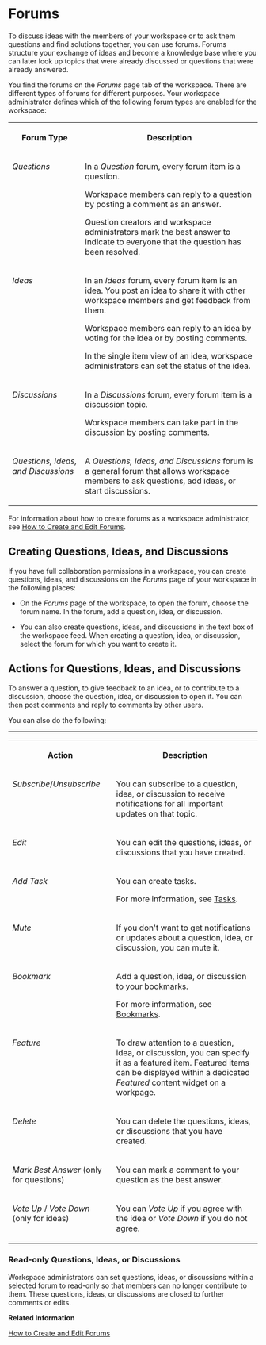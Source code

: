 <!-- loio83e4c9ad3c454068b126eebe447590b1 -->

# Forums

To discuss ideas with the members of your workspace or to ask them questions and find solutions together, you can use forums. Forums structure your exchange of ideas and become a knowledge base where you can later look up topics that were already discussed or questions that were already answered.



You find the forums on the *Forums* page tab of the workspace. There are different types of forums for different purposes. Your workspace administrator defines which of the following forum types are enabled for the workspace:


<table>
<tr>
<th valign="top">

Forum Type



</th>
<th valign="top">

Description



</th>
</tr>
<tr>
<td valign="top">

*Questions* 



</td>
<td valign="top">

In a *Question* forum, every forum item is a question.

Workspace members can reply to a question by posting a comment as an answer.

Question creators and workspace administrators mark the best answer to indicate to everyone that the question has been resolved.



</td>
</tr>
<tr>
<td valign="top">

*Ideas* 



</td>
<td valign="top">

In an *Ideas* forum, every forum item is an idea. You post an idea to share it with other workspace members and get feedback from them.

Workspace members can reply to an idea by voting for the idea or by posting comments.

In the single item view of an idea, workspace administrators can set the status of the idea.



</td>
</tr>
<tr>
<td valign="top">

*Discussions* 



</td>
<td valign="top">

In a *Discussions* forum, every forum item is a discussion topic.

Workspace members can take part in the discussion by posting comments.



</td>
</tr>
<tr>
<td valign="top">

*Questions, Ideas, and Discussions* 



</td>
<td valign="top">

A *Questions, Ideas, and Discussions* forum is a general forum that allows workspace members to ask questions, add ideas, or start discussions.



</td>
</tr>
</table>

For information about how to create forums as a workspace administrator, see [How to Create and Edit Forums](how-to-create-and-edit-forums-ee3546a.md).



<a name="loio83e4c9ad3c454068b126eebe447590b1__section_gxw_htj_qkb"/>

## Creating Questions, Ideas, and Discussions

If you have full collaboration permissions in a workspace, you can create questions, ideas, and discussions on the *Forums* page of your workspace in the following places:

-   On the *Forums* page of the workspace, to open the forum, choose the forum name. In the forum, add a question, idea, or discussion.

-   You can also create questions, ideas, and discussions in the text box of the workspace feed. When creating a question, idea, or discussion, select the forum for which you want to create it.




<a name="loio83e4c9ad3c454068b126eebe447590b1__section_mks_2s3_skb"/>

## Actions for Questions, Ideas, and Discussions

To answer a question, to give feedback to an idea, or to contribute to a discussion, choose the question, idea, or discussion to open it. You can then post comments and reply to comments by other users.

You can also do the following:

****


<table>
<tr>
<th valign="top">

Action



</th>
<th valign="top">

Description



</th>
</tr>
<tr>
<td valign="top">

*Subscribe*/*Unsubscribe*



</td>
<td valign="top">

You can subscribe to a question, idea, or discussion to receive notifications for all important updates on that topic.



</td>
</tr>
<tr>
<td valign="top">

*Edit*



</td>
<td valign="top">

You can edit the questions, ideas, or discussions that you have created.



</td>
</tr>
<tr>
<td valign="top">

*Add Task*



</td>
<td valign="top">

You can create tasks.

For more information, see [Tasks](tasks-8b083e5.md).



</td>
</tr>
<tr>
<td valign="top">

*Mute*



</td>
<td valign="top">

If you don't want to get notifications or updates about a question, idea, or discussion, you can mute it.



</td>
</tr>
<tr>
<td valign="top">

*Bookmark*



</td>
<td valign="top">

Add a question, idea, or discussion to your bookmarks.

For more information, see [Bookmarks](bookmarks-c757e77.md).



</td>
</tr>
<tr>
<td valign="top">

*Feature*



</td>
<td valign="top">

To draw attention to a question, idea, or discussion, you can specify it as a featured item. Featured items can be displayed within a dedicated *Featured* content widget on a workpage.



</td>
</tr>
<tr>
<td valign="top">

*Delete*



</td>
<td valign="top">

You can delete the questions, ideas, or discussions that you have created.



</td>
</tr>
<tr>
<td valign="top">

*Mark Best Answer* \(only for questions\)



</td>
<td valign="top">

You can mark a comment to your question as the best answer.



</td>
</tr>
<tr>
<td valign="top">

*Vote Up* / *Vote Down* \(only for ideas\)



</td>
<td valign="top">

You can *Vote Up* if you agree with the idea or *Vote Down* if you do not agree.



</td>
</tr>
</table>



### Read-only Questions, Ideas, or Discussions

Workspace administrators can set questions, ideas, or discussions within a selected forum to read-only so that members can no longer contribute to them. These questions, ideas, or discussions are closed to further comments or edits.

**Related Information**  


[How to Create and Edit Forums](how-to-create-and-edit-forums-ee3546a.md "As a workspace administrator, you can create and edit forums for your workspace.")


